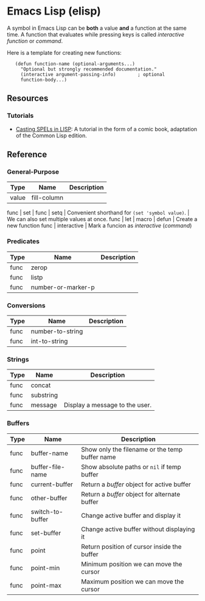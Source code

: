 Emacs Lisp (elisp)
==================

A symbol in Emacs Lisp can be **both** a value **and** a function at the same
time.  A function that evaluates while pressing keys is called
*interactive function* or *command*.

Here is a template for creating new functions:

```elisp
   (defun function-name (optional-arguments...)
	 "Optional but strongly recommended documentation."
	 (interactive argument-passing-info)		; optional
	 function-body...)
```


Resources
---------

### Tutorials ###

 - [Casting SPELs in LISP](http://www.lisperati.com/casting-spels-emacs/html/casting-spels-emacs-1.html):
   A tutorial in the form of a comic book, adaptation of the Common Lisp edition.


Reference
---------

### General-Purpose

 Type	|         Name		| Description
--------|-----------------------|---------------------------------------------
 value	| fill-column		|

 func	| set			|
 func	| setq			| Convenient shorthand for `(set 'symbol value)`.
				| We can also set multiple values at once.
 func	| let			|
 macro	| defun			| Create a new function
 func	| interactive		| Mark a funcion as *interactive* (*command*)

### Predicates

 Type	|         Name		| Description
--------|-----------------------|---------------------------------------------
 func	| zerop			|
 func	| listp			|
 func	| number-or-marker-p	|

### Conversions

 Type	|         Name		| Description
--------|-----------------------|---------------------------------------------
 func	| number-to-string	|
 func	| int-to-string		|

### Strings

 Type	|         Name		| Description
--------|-----------------------|---------------------------------------------
 func	| concat		|
 func	| substring		|
 func	| message		| Display a message to the user.

### Buffers

 Type	|         Name		| Description
--------|-----------------------|---------------------------------------------
 func	| buffer-name		| Show only the filename or the temp buffer name
 func	| buffer-file-name	| Show absolute paths or `nil` if temp buffer
 func	| current-buffer	| Return a *buffer* object for active buffer
 func	| other-buffer		| Return a *buffer* object for alternate buffer
 func	| switch-to-buffer	| Change active buffer and display it
 func	| set-buffer		| Change active buffer without displaying it
 func	| point			| Return position of cursor inside the buffer
 func	| point-min		| Minimum position we can move the cursor
 func	| point-max		| Maximum position we can move the cursor
